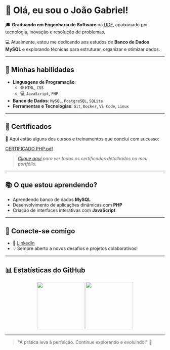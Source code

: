 # 👋 Olá, eu sou o João Gabriel!

🎓 **Graduando em Engenharia de Software** na [UDF](https://www.udf.edu.br/), apaixonado por tecnologia, inovação e resolução de problemas.

💻 Atualmente, estou me dedicando aos estudos de **Banco de Dados MySQL** e explorando técnicas para estruturar, organizar e otimizar dados.

---

## 🚀 Minhas habilidades
- **Linguagens de Programação**:
  - 🌐 `HTML`, `CSS`
  - 💻 `JavaScript`, `PHP`
- **Banco de Dados**: `MySQL`, `PostgreSQL`, `SQLite`
- **Ferramentas e Tecnologias**: `Git`, `Docker`, `VS Code`, `Linux`

---

## 🌟 Certificados
📜 Aqui estão alguns dos cursos e treinamentos que conclui com sucesso:


[CERTIFICADO PHP.pdf](https://github.com/user-attachments/files/17788125/CERTIFICADO.PHP.pdf)



> _[Clique aqui](#) para ver todos os certificados detalhados no meu portfólio._

---

## 📚 O que estou aprendendo?
- Aprendendo banco de dados **MySQL**
- Desenvolvimento de aplicações dinâmicas com **PHP**
- Criação de interfaces interativas com **JavaScript**

---

## 🔗 Conecte-se comigo
- 💼 [LinkedIn](https://www.linkedin.com/in/seu-perfil-aqui)
- 💡 Sempre aberto a novos desafios e projetos colaborativos!

---

## 📊 Estatísticas do GitHub

<div align="center">
  <img height="150em" src="https://github-readme-stats.vercel.app/api?username=JoaoGabriel&show_icons=true&theme=radical&include_all_commits=true&count_private=true" />
  <img height="150em" src="https://github-readme-stats.vercel.app/api/top-langs/?username=JoaoGabriel&layout=compact&langs_count=7&theme=radical" />
</div>

---

> "A prática leva à perfeição. Continue explorando e evoluindo!" 🚀

